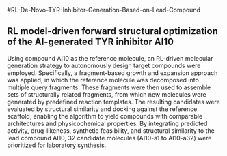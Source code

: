 #RL-De-Novo-TYR-Inhibitor-Generation-Based-on-Lead-Compound


## RL model-driven forward structural optimization of the AI-generated TYR inhibitor AI10
Using compound AI10 as the reference molecule, an RL-driven molecular generation strategy to autonomously design target compounds were employed. Specifically, a fragment-based growth and expansion approach was applied, in which the reference molecule was decomposed into multiple query fragments. These fragments were then used to assemble sets of structurally related fragments, from which new molecules were generated by predefined reaction templates. The resulting candidates were evaluated by structural similarity and docking against the reference scaffold, enabling the algorithm to yield compounds with comparable architectures and physicochemical properties. By integrating predicted activity, drug-likeness, synthetic feasibility, and structural similarity to the lead compound AI10, 32 candidate molecules (AI10-a1 to AI10-a32) were prioritized for laboratory synthesis.